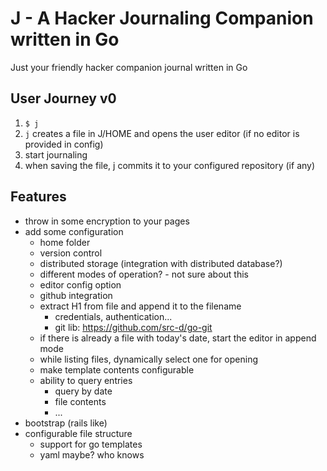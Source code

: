# J - A Hacker Journaling Companion written in Go

Just your friendly hacker companion journal written in Go

## User Journey v0

1. `$ j`
2. `j` creates a file in J/HOME and opens the user editor (if no editor is provided in config)
3. start journaling
4. when saving the file, j commits it to your configured repository (if any)

## Features

- throw in some encryption to your pages
- add some configuration
  - home folder
  - version control
  - distributed storage (integration with distributed database?)
  - different modes of operation? - not sure about this
  - editor config option
  - github integration
  - extract H1 from file and append it to the filename
    - credentials, authentication...
    - git lib: https://github.com/src-d/go-git
  - if there is already a file with today's date, start the editor in append mode
  - while listing files, dynamically select one for opening
  - make template contents configurable
  - ability to query entries
    - query by date
    - file contents
    - ...
- bootstrap (rails like)
- configurable file structure
  - support for go templates
  - yaml maybe? who knows